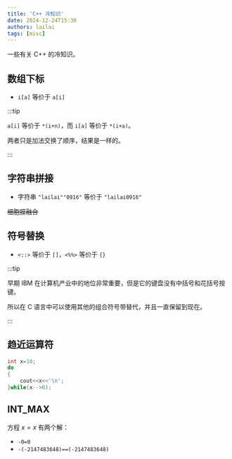 ```yaml
---
title: 'C++ 冷知识'
date: 2024-12-24T15:30
authors: lailai
tags: [misc]
---
```


一些有关 C++ 的冷知识。

<!-- truncate -->

## 数组下标

- `i[a]` 等价于 `a[i]`

:::tip

`a[i]` 等价于 `*(i+n)`，而 `i[a]` 等价于 `*(i+a)`。

两者只是加法交换了顺序，结果是一样的。

:::

## 字符串拼接

- 字符串 `"lailai""0916"` 等价于 `"lailai0916"`

~~细胞膜融合~~

## 符号替换

- `<::>` 等价于 `[]`，`<%%>` 等价于 `{}`

:::tip

早期 IBM 在计算机产业中的地位非常重要，但是它的键盘没有中括号和花括号按键。

所以在 C 语言中可以使用其他的组合符号带替代，并且一直保留到现在。

:::

## 趋近运算符

```cpp
int x=10;
do
{
	cout<<x<<'\n';
}while(x-->0);
```

## INT_MAX

方程 $x=x$ 有两个解：

- `-0=0`
- `-(-2147483648)==(-2147483648)`
